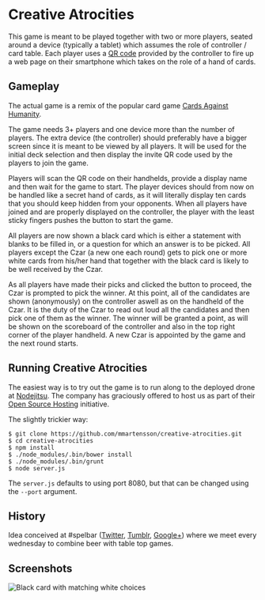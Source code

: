 Creative Atrocities
===================

This game is meant to be played together with two or more players, seated around a device (typically a tablet)
which assumes the role of controller / card table. Each player uses a
[QR code](http://en.wikipedia.org/wiki/QR_code)
provided by the controller to fire up a web page on their smartphone which takes on the role of a hand of cards.

Gameplay
--------

The actual game is a remix of the popular card game 
[Cards Against Humanity](http://www.cardsagainsthumanity.com/).

The game needs 3+ players and one device more than the number of players. The extra device (the controller)
should preferably have a bigger screen since it is meant to be viewed by all players. It will be used for 
the initial deck selection and then display the invite QR code used by the players to join the game.

Players will scan the QR code on their handhelds, provide a display name and then wait for the game to start.
The player devices should from now on be handled like a secret hand of cards, as it will literally display
ten cards that you should keep hidden from your opponents. When all players have joined and are properly
displayed on the controller, the player with the least sticky fingers pushes the button to start the game.

All players are now shown a black card which is either a statement with blanks to be filled in, or a question
for which an answer is to be picked. All players except the Czar (a new one each round) gets to pick one or
more white cards from his/her hand that together with the black card is likely to be well received by the Czar.

As all players have made their picks and clicked the button to proceed, the Czar is prompted to pick the winner.
At this point, all of the candidates are shown (anonymously) on the controller aswell as on the handheld of the
Czar. It is the duty of the Czar to read out loud all the candidates and then pick one of them as the winner.
The winner will be granted a point, as will be shown on the scoreboard of the controller and also in the top 
right corner of the player handheld. A new Czar is appointed by the game and the next round starts.

Running Creative Atrocities
---------------------------

The easiest way is to try out the game is to run along to the
deployed drone at [Nodejitsu](http://creative-atrocities.jit.su/). The company
has graciously offered to host us as part of their
[Open Source Hosting](http://opensource.nodejitsu.com/) initiative.

The slightly trickier way:

    $ git clone https://github.com/mmartensson/creative-atrocities.git
    $ cd creative-atrocities
    $ npm install
    $ ./node_modules/.bin/bower install
    $ ./node_modules/.bin/grunt
    $ node server.js
    
The `server.js` defaults to using port 8080, but that can be changed using the `--port` argument.

History
-------

Idea conceived at #spelbar ([Twitter](https://twitter.com/search?q=%23spelbar),
[Tumblr](http://spelbar.tumblr.com/),
[Google+](https://plus.google.com/communities/113740453792529383063)) where we meet every wednesday to
combine beer with table top games.

Screenshots
-----------

![Black card with matching white choices](https://raw.github.com/mmartensson/creative-atrocities/screenshots/screenshots/CreativeAtrocities-BlackCard.png)
